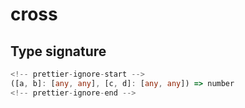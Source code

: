 # cross

## Type signature

```typescript
<!-- prettier-ignore-start -->
([a, b]: [any, any], [c, d]: [any, any]) => number
<!-- prettier-ignore-end -->
```
